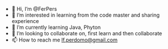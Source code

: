 - 👋 Hi, I’m @FerPers
- 👀 I’m interested in learning from the code master and sharing experience
- 🌱 I’m currently learning Java, Phyton
- 💞️ I’m looking to collaborate on, first learn and then collaborate 
- 📫 How to reach me lf.perdomo@gmail.com

<!---
FerPers/FerPers is a ✨ special ✨ repository because its `README.md` (this file) appears on your GitHub profile.
You can click the Preview link to take a look at your changes.
--->
